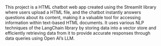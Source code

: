 This project is a HTML chatbot web app created using the Streamlit library where users upload a HTML file, and the chatbot instantly answers
questions about its content, making it a valuable tool for accessing information within text-based HTML documents. It uses various NLP
techniques of the LangChain library by storing data into a vector store and efficiently retrieving data from it to provide accurate responses through
data queries using Open AI’s LLM.
